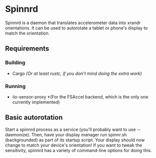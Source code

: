 # Spinnrd
Spinnrd is a daemon that translates accelerometer data into xrandr 
orientations. It can be used to autorotate a tablet or phone's display to 
match the orientation.

## Requirements
### Building
- Cargo *(Or at least rustc, if you don't mind doing the extra work)*
### Running
- iio-sensor-proxy *(For the FSAccel backend, which is the only one 
  currently implemented)

## Basic autorotation
Start a spinnrd process as a service (you'll probably want to use 
--daemonize). Then, have your display manager run spinnr.sh (backgrounded) 
as part of its startup script. Your display should now change to match your 
device's orientation! If you want to tweak the sensitivity, spinnrd has 
a variety of command-line options for doing this.


